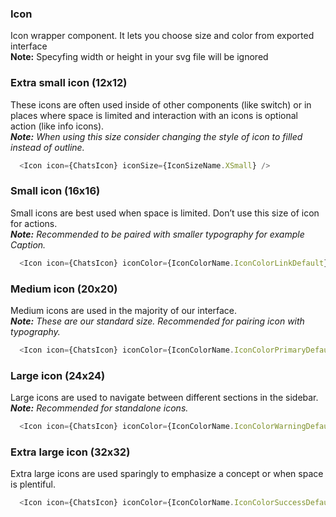 ### Icon

Icon wrapper component. It lets you choose size and color from exported interface <br />
<strong>Note:</strong> Specyfing width or height in your svg file will be ignored

### Extra small icon (12x12)
These icons are often used inside of other components (like switch) or in places where space is limited and interaction with an icons is optional action (like info icons).<br />
<i><strong>Note:</strong> When using this size consider changing the style of icon to filled instead of outline.</i>

```js
  <Icon icon={ChatsIcon} iconSize={IconSizeName.XSmall} />
```

### Small icon (16x16)
Small icons are best used when space is limited. Don’t use this size of icon for actions.<br />
<i><strong>Note:</strong> Recommended to be paired with smaller typography for example Caption.</i>

```js
  <Icon icon={ChatsIcon} iconColor={IconColorName.IconColorLinkDefault} iconSize={IconSizeName.Small} />
```

### Medium icon (20x20)
Medium icons are used in the majority of our interface.<br />
<i><strong>Note:</strong> These are our standard size. Recommended for pairing icon with typography.</i>

```js
  <Icon icon={ChatsIcon} iconColor={IconColorName.IconColorPrimaryDefault} iconSize={IconSizeName.Medium} />
```

### Large icon (24x24)
Large icons are used to navigate between different sections in the sidebar.<br />
<i><strong>Note:</strong> Recommended for standalone icons.</i>

```js
  <Icon icon={ChatsIcon} iconColor={IconColorName.IconColorWarningDefault} iconSize={IconSizeName.Large} />
```

### Extra large icon (32x32)
Extra large icons are used sparingly to emphasize a concept or when space is plentiful.


```js
  <Icon icon={ChatsIcon} iconColor={IconColorName.IconColorSuccessDefault} iconSize={IconSizeName.XLarge} />
```